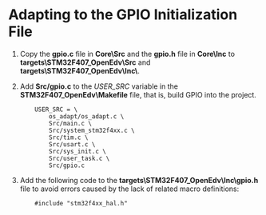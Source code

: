 # Adapting to the GPIO Initialization File<a name="EN-US_TOPIC_0319337941"></a>

1.  Copy the  **gpio.c**  file in  **Core\\Src**  and the  **gpio.h**  file in  **Core\\Inc**  to  **targets\\STM32F407\_OpenEdv\\Src**  and  **targets\\STM32F407\_OpenEdv\\Inc\\**.
2.  Add  **Src/gpio.c**  to the  _USER\_SRC_  variable in the  **STM32F407\_OpenEdv\\Makefile**  file, that is, build GPIO into the project.

    ```
        USER_SRC = \
            os_adapt/os_adapt.c \
            Src/main.c \
            Src/system_stm32f4xx.c \
            Src/tim.c \
            Src/usart.c \
            Src/sys_init.c \
            Src/user_task.c \
            Src/gpio.c
    ```

3.  Add the following code to the  **targets\\STM32F407\_OpenEdv\\Inc\\gpio.h**  file to avoid errors caused by the lack of related macro definitions:

    ```
        #include "stm32f4xx_hal.h"
    ```


